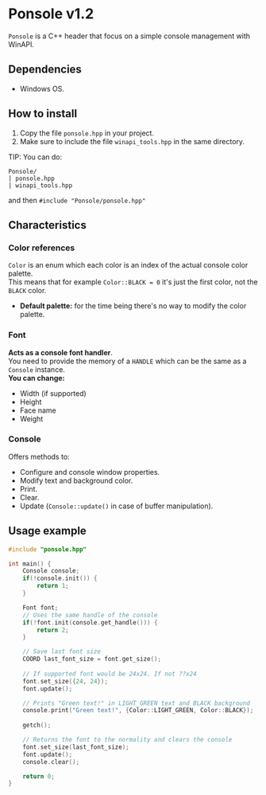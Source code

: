 # Ponsole v1.2

`Ponsole` is a C++ header that focus on a simple console management with WinAPI.

## Dependencies
- Windows OS.

## How to install
1. Copy the file `ponsole.hpp` in your project.
2. Make sure to include the file `winapi_tools.hpp` in the same directory.

TIP: You can do:  
```
Ponsole/  
| ponsole.hpp  
| winapi_tools.hpp  
```
and then `#include "Ponsole/ponsole.hpp"` 

## Characteristics

### Color references
`Color` is an enum which each color is an index of the actual console color palette.  
This means that for example `Color::BLACK = 0` it's just the first color, not the `BLACK` color.  
  
- **Default palette:** for the time being there's no way to modify the color palette.

### Font
**Acts as a console font handler**.  
You need to provide the memory of a `HANDLE` which can be the same as a `Console` instance.  
**You can change:**
- Width (if supported)
- Height
- Face name
- Weight

### Console
Offers methods to:
- Configure and console window properties.
- Modify text and background color.
- Print.
- Clear.
- Update (`Console::update()` in case of buffer manipulation).

## Usage example

```cpp
#include "ponsole.hpp"

int main() {
    Console console;
    if(!console.init()) {
        return 1;
    }

    Font font;
    // Uses the same handle of the console
    if(!font.init(console.get_handle())) {
        return 2;
    }

    // Save last font size
    COORD last_font_size = font.get_size();
    
    // If supported font would be 24x24. If not ??x24
    font.set_size({24, 24});
    font.update();

    // Prints "Green text!" in LIGHT_GREEN text and BLACK background
    console.print("Green text!", {Color::LIGHT_GREEN, Color::BLACK});
    
    getch();

    // Returns the font to the normality and clears the console
    font.set_size(last_font_size);
    font.update();
    console.clear();

    return 0;
}
```